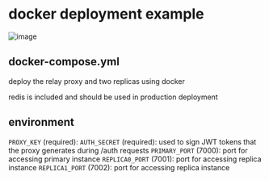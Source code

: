 # docker deployment example

![image](https://github.com/harness-community/feature-flag-relay-proxy/assets/7338312/acb315bb-3a0f-413e-b0be-acbe869e4d12)

## docker-compose.yml

deploy the relay proxy and two replicas using docker

redis is included and should be used in production deployment

## environment

`PROXY_KEY` (required):
`AUTH_SECRET` (required): used to sign JWT tokens that the proxy generates during /auth requests
`PRIMARY_PORT` (7000): port for accessing primary instance
`REPLICA0_PORT` (7001): port for accessing replica instance
`REPLICA1_PORT` (7002): port for accessing replica instance
